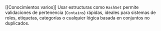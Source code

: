 [[Conocimientos varios]]
Usar estructuras como `HashSet` permite validaciones de pertenencia (`Contains`) rápidas, ideales para sistemas de roles, etiquetas, categorías o cualquier lógica basada en conjuntos no duplicados.